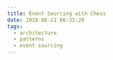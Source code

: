 ```yaml
---
title: Event Sourcing with Chess
date: 2018-06-21 06:32:20
tags:
  - architecture
  - patterns
  - event sourcing
---
```

